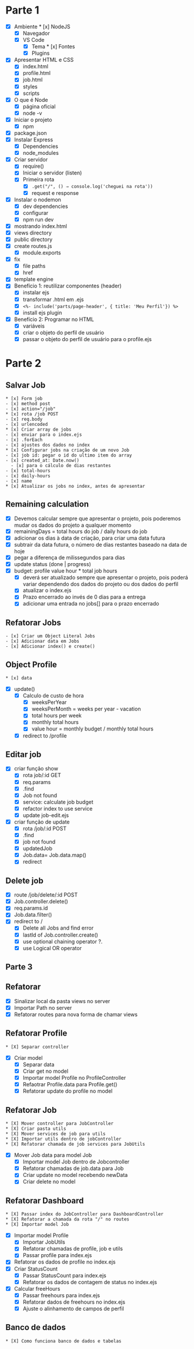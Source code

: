 # Parte 1

- [x] Ambiente \* [x] NodeJS
  - [x] Navegador
  - [x] VS Code
    - [x] Tema \* [x] Fontes
    - [x] Plugins
- [x] Apresentar HTML e CSS
  - [x] index.html
  - [x] profile.html
  - [x] job.html
  - [x] styles
  - [x] scripts
- [x] O que é Node
  - [x] página oficial
  - [x] node -v
- [x] Iniciar o projeto
  - [x] npm
- [x] package.json
- [x] Instalar Express
  - [x] Dependencies
  - [x] node_modules
- [x] Criar servidor
  - [x] require()
  - [x] Iniciar o servidor (listen)
  - [x] Primeira rota
    - [x] `.get("/", () ⇒ console.log('cheguei na rota'))`
    - [x] request e response
- [x] Instalar o nodemon
  - [x] dev dependencies
  - [x] configurar
  - [x] npm run dev
- [x] mostrando index.html
- [x] views directory
- [x] public directory
- [x] create routes.js
  - [x] module.exports
- [x] fix
  - [x] file paths
  - [x] href
- [x] template engine
- [x] Benefício 1: reutilizar componentes (header)
  - [x] instalar ejs
  - [x] transformar .html em .ejs
  - [x] `<%- include('parts/page-header', { title: 'Meu Perfil'}) %>`
  - [x] install ejs plugin
- [x] Benefício 2: Programar no HTML
  - [x] variáveis
  - [x] criar o objeto do perfil de usuário
  - [x] passar o objeto do perfil de usuário para o profile.ejs

# Parte 2

## Salvar Job

    * [x] Form job
    - [x] method post
    - [x] action="/job"
    * [x] rota /job POST
    - [x] req.body
    - [x] urlencoded
    * [x] Criar array de jobs
    - [x] enviar para o index.ejs
    - [x] .forEach
    - [x] ajustes dos dados no index
    * [x] Configurar jobs na criação de um novo Job
    - [x] job id: pegar o id do ultimo item do array
    - [x] created_at: Date.now()
      - [x] para o cálculo de dias restantes
    - [x] total-hours
    - [x] daily-hours
    - [x] name
    * [x] Atualizar os jobs no index, antes de apresentar

## Remaining calculation

- [x] Devemos calcular sempre que apresentar o projeto,
      pois poderemos mudar os dados do projeto a qualquer momento
- [x] remainingDays = total hours do job / daily hours do job
- [x] adicionar os dias à data de criação, para criar uma data futura
- [x] subtrair da data futura, o número de dias restantes baseado na data de hoje
- [x] pegar a diferença de milissegundos para dias
- [x] update status (done | progress)
- [x] budget: profile value hour \* total job hours
  - [x] deverá ser atualizado sempre que apresentar o projeto,
        pois poderá variar dependendo dos dados do projeto ou dos dados do perfil
  * [x] atualizar o index.ejs
  - [x] Prazo encerrado ao invés de 0 dias para a entrega
  * [x] adicionar uma entrada no jobs[] para o prazo encerrado

## Refatorar Jobs

    - [x] Criar um Object Literal Jobs
    - [x] Adicionar data em Jobs
    - [x] Adicionar index() e create()

## Object Profile

    * [x] data

- [x] update()
  - [x] Calculo de custo de hora
    - [x] weeksPerYear
    - [x] weeksPerMonth = weeks per year - vacation
    - [x] total hours per week
    - [x] monthly total hours
    - [x] value hour = monthly budget / monthly total hours
  - [x] redirect to /profile

## Editar job

- [x] criar função show
  - [x] rota job/:id GET
  - [x] req.params
  - [x] .find
  - [x] Job not found
  - [x] service: calculate job budget
  - [x] refactor index to use service
  - [x] update job-edit.ejs
- [x] criar função de update
  - [x] rota /job/:id POST
  - [x] .find
  - [x] job not found
  - [x] updatedJob
  - [x] Job.data= Job.data.map()
  - [x] redirect

## Delete job

- [x] route /job/delete/:id POST
- [x] Job.controller.delete()
- [x] req.params.id
- [x] Job.data.filter()
- [x] redirect to /
  - [x] Delete all Jobs and find error
  * [x] lastId of Job.controller.create()
  * [x] use optional chaining operator ?.
  * [x] use Logical OR operator

## Parte 3

## Refatorar

- [x] Sinalizar local da pasta views no server
- [x] Importar Path no server
- [x] Refatorar routes para nova forma de chamar views

## Refatorar Profile

    * [X] Separar controller

- [x] Criar model
  - [x] Separar data
  - [x] Criar get no model
  - [x] Importar model Profile no ProfileController
  - [x] Refaotrar Profile.data para Profile.get()
  - [x] Refatorar update do profile no model

## Refatorar Job

    * [X] Mover controller para JobController
    * [X] Criar pasta utils
    * [X] Mover services de job para utils
    * [X] Importar utils dentro de jobController
    * [X] Refatorar chamada de job services para JobUtils

- [x] Mover Job data para model Job
  - [x] Importar model Job dentro de Jobcontroller
  - [x] Refatorar chamadas de job.data para Job
  - [x] Criar update no model recebendo newData
  - [x] Criar delete no model

## Refatorar Dashboard

    * [X] Passar index do JobController para DashboardController
    * [X] Refatorar a chamada da rota "/" no routes
    * [X] Importar model Job

- [x] Importar model Profile
  - [x] Importar JobUtils
  - [x] Refatorar chamadas de profile, job e utils
  - [x] Passar profile para index.ejs
- [x] Refatorar os dados de profile no index.ejs
- [x] Criar StatusCount
  - [x] Passar StatusCount para index.ejs
  - [x] Refatorar os dados de contagem de status no index.ejs
- [x] Calcular freeHours
  - [x] Passar freehours para index.ejs
  - [x] Refatorar dados de freehours no index.ejs
  - [x] Ajuste o alinhamento de campos de perfil

## Banco de dados

    * [X] Como funciona banco de dados e tabelas
